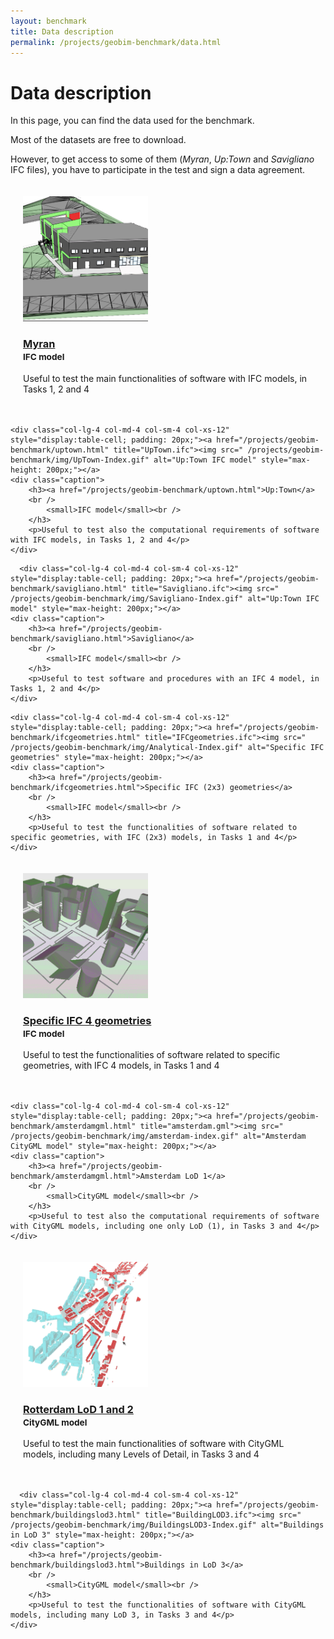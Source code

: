 ```yaml
---
layout: benchmark
title: Data description
permalink: /projects/geobim-benchmark/data.html
---
```


<h1>Data description</h1>

In this page, you can find the data used for the benchmark.

Most of the datasets are free to download.

However, to get access to some of them (*Myran*, *Up:Town* and *Savigliano* IFC files), you have to participate in the test and sign a data agreement.

<div class="row">
  <div class="col-lg-4 col-md-4 col-sm-4 col-xs-12" style="display:table-cell; padding: 20px;"><a href="/projects/geobim-benchmark/ifcmyran.html" title="Myran.ifc"><img src=" /projects/geobim-benchmark/img/Myran-Index.gif" alt="Myran IFC model" style="max-height: 200px;"></a>
	<div class="caption">
		<h3><a href="/projects/geobim-benchmark/ifcmyran.html">Myran</a>
		<br />
			<small>IFC model</small><br />
        </h3>
		<p>Useful to test the main functionalities of software with IFC models, in Tasks 1, 2 and 4</p>
	</div>
  </div>
  
    <div class="col-lg-4 col-md-4 col-sm-4 col-xs-12" style="display:table-cell; padding: 20px;"><a href="/projects/geobim-benchmark/uptown.html" title="UpTown.ifc"><img src=" /projects/geobim-benchmark/img/UpTown-Index.gif" alt="Up:Town IFC model" style="max-height: 200px;"></a>
	<div class="caption">
		<h3><a href="/projects/geobim-benchmark/uptown.html">Up:Town</a>
		<br />
			<small>IFC model</small><br />
        </h3>
		<p>Useful to test also the computational requirements of software with IFC models, in Tasks 1, 2 and 4</p>
	</div>
  </div>
  
 
      <div class="col-lg-4 col-md-4 col-sm-4 col-xs-12" style="display:table-cell; padding: 20px;"><a href="/projects/geobim-benchmark/savigliano.html" title="Savigliano.ifc"><img src=" /projects/geobim-benchmark/img/Savigliano-Index.gif" alt="Up:Town IFC model" style="max-height: 200px;"></a>
	<div class="caption">
		<h3><a href="/projects/geobim-benchmark/savigliano.html">Savigliano</a>
		<br />
			<small>IFC model</small><br />
        </h3>
		<p>Useful to test software and procedures with an IFC 4 model, in Tasks 1, 2 and 4</p>
	</div>
  </div>
 
  
    <div class="col-lg-4 col-md-4 col-sm-4 col-xs-12" style="display:table-cell; padding: 20px;"><a href="/projects/geobim-benchmark/ifcgeometries.html" title="IFCgeometries.ifc"><img src=" /projects/geobim-benchmark/img/Analytical-Index.gif" alt="Specific IFC geometries" style="max-height: 200px;"></a>
	<div class="caption">
		<h3><a href="/projects/geobim-benchmark/ifcgeometries.html">Specific IFC (2x3) geometries</a>
		<br />
			<small>IFC model</small><br />
        </h3>
		<p>Useful to test the functionalities of software related to specific geometries, with IFC (2x3) models, in Tasks 1 and 4</p>
	</div>
  </div>
  
   <div class="col-lg-4 col-md-4 col-sm-4 col-xs-12" style="display:table-cell; padding: 20px;"><a href="/projects/geobim-benchmark/ifc4geometries.html" title="IFC4geometries.ifc"><img src=" /projects/geobim-benchmark/img/IFC4geometries-Index.gif" alt="Specific IFC 4 geometries" style="max-height: 200px;"></a>
	<div class="caption">
		<h3><a href="/projects/geobim-benchmark/ifc4geometries.html">Specific IFC 4 geometries</a>
		<br />
			<small>IFC model</small><br />
        </h3>
		<p>Useful to test the functionalities of software related to specific geometries, with IFC 4 models, in Tasks 1 and 4</p>
	</div>
  </div>
  </div>
  
  
  <div class="row">
  
    <div class="col-lg-4 col-md-4 col-sm-4 col-xs-12" style="display:table-cell; padding: 20px;"><a href="/projects/geobim-benchmark/amsterdamgml.html" title="amsterdam.gml"><img src=" /projects/geobim-benchmark/img/amsterdam-index.gif" alt="Amsterdam CityGML model" style="max-height: 200px;"></a>
	<div class="caption">
		<h3><a href="/projects/geobim-benchmark/amsterdamgml.html">Amsterdam LoD 1</a>
		<br />
			<small>CityGML model</small><br />
        </h3>
		<p>Useful to test also the computational requirements of software with CityGML models, including one only LoD (1), in Tasks 3 and 4</p>
	</div>
  </div>
  
  <div class="col-lg-4 col-md-4 col-sm-4 col-xs-12" style="display:table-cell; padding: 20px;"><a href="/projects/geobim-benchmark/rotterdamlod12.html" title="Myran.ifc"><img src=" /projects/geobim-benchmark/img/RotterdamLOD12-Index.gif" alt="Rotterdam CityGML model" style="max-height: 200px;"></a>
	<div class="caption">
		<h3><a href="/projects/geobim-benchmark/rotterdamlod12.html">Rotterdam LoD 1 and 2</a>
		<br />
			<small>CityGML model</small><br />
        </h3>
		<p>Useful to test the main functionalities of software with CityGML models, including many Levels of Detail, in Tasks 3 and 4</p>
	</div>
  </div>
  
      <div class="col-lg-4 col-md-4 col-sm-4 col-xs-12" style="display:table-cell; padding: 20px;"><a href="/projects/geobim-benchmark/buildingslod3.html" title="BuildingLOD3.ifc"><img src=" /projects/geobim-benchmark/img/BuildingsLOD3-Index.gif" alt="Buildings in LoD 3" style="max-height: 200px;"></a>
	<div class="caption">
		<h3><a href="/projects/geobim-benchmark/buildingslod3.html">Buildings in LoD 3</a>
		<br />
			<small>CityGML model</small><br />
        </h3>
		<p>Useful to test the functionalities of software with CityGML models, including many LoD 3, in Tasks 3 and 4</p>
	</div>
  </div>
  
  </div>